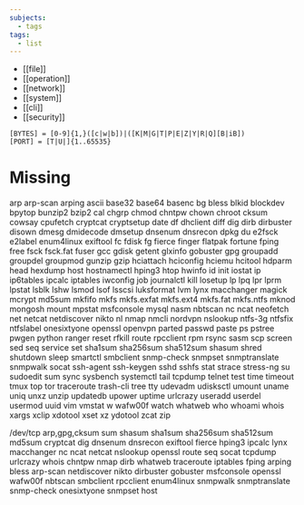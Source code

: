 ```yaml
---
subjects:
  - tags
tags:
  - list
---
```


- [[file]]
- [[operation]]
- [[network]]
- [[system]]
- [[cli]]
- [[security]]

```
[BYTES] = [0-9]{1,}([c|w|b])|([K|M|G|T|P|E|Z|Y|R|Q][B|iB])
[PORT] = [T|U|]{1..65535}
```

# Missing
arp
arp-scan
arping
ascii
base32
base64
basenc
bg
bless
blkid
blockdev
bpytop
bunzip2
bzip2
cal
chgrp
chmod
chntpw
chown
chroot
cksum
cowsay
cpufetch
cryptcat
cryptsetup
date
df
dhclient
diff
dig
dirb
dirbuster
disown
dmesg
dmidecode
dmsetup
dnsenum
dnsrecon
dpkg
du
e2fsck
e2label
enum4linux
exiftool
fc
fdisk
fg
fierce
finger
flatpak
fortune
fping
free
fsck
fsck.fat
fuser
gcc
gdisk
getent
glxinfo
gobuster
gpg
groupadd
groupdel
groupmod
gunzip
gzip
hciattach
hciconfig
hciemu
hcitool
hdparm
head
hexdump
host
hostnamectl
hping3
htop
hwinfo
id
init
iostat
ip
ip6tables
ipcalc
iptables
iwconfig
job
journalctl
kill
losetup
lp
lpq
lpr
lprm
lpstat
lsblk
lshw
lsmod
lsof
lsscsi
luksformat
lvm
lynx
macchanger
magick
mcrypt
md5sum
mkfifo
mkfs
mkfs.exfat
mkfs.ext4
mkfs.fat
mkfs.ntfs
mknod
mongosh
mount
mpstat
msfconsole
mysql
nasm
nbtscan
nc
ncat
neofetch
net
netcat
netdiscover
nikto
nl
nmap
nmcli
nordvpn
nslookup
ntfs-3g
ntfsfix
ntfslabel
onesixtyone
openssl
openvpn
parted
passwd
paste
ps
pstree
pwgen
python
ranger
reset
rfkill
route
rpcclient
rpm
rsync
sasm
scp
screen
sed
seq
service
set
sha1sum
sha256sum
sha512sum
shasum
shred
shutdown
sleep
smartctl
smbclient
snmp-check
snmpset
snmptranslate
snmpwalk
socat
ssh-agent
ssh-keygen
sshd
sshfs
stat
strace
stress-ng
su
sudoedit
sum
sync
sysbench
systemctl
tail
tcpdump
telnet
test
time
timeout
tmux
top
tor
traceroute
trash-cli
tree
tty
udevadm
udisksctl
umount
uname
uniq
unxz
unzip
updatedb
upower
uptime
urlcrazy
useradd
userdel
usermod
uuid
vim
vmstat
w
wafw00f
watch
whatweb
who
whoami
whois
xargs
xclip
xdotool
xset
xz
ydotool
zcat
zip


/dev/tcp
arp,gpg,cksum
sum
shasum
sha1sum
sha256sum
sha512sum
md5sum
cryptcat
dig
dnsenum
dnsrecon
exiftool
fierce
hping3
ipcalc
lynx
macchanger
nc
ncat
netcat
nslookup
openssl
route
seq
socat
tcpdump
urlcrazy
whois
chntpw
nmap
dirb
whatweb
traceroute
iptables
fping
arping
bless
arp-scan
netdiscover
nikto
dirbuster
gobuster
msfconsole
openssl
wafw00f
nbtscan
smbclient
rpcclient
enum4linux
snmpwalk
snmptranslate
snmp-check
onesixtyone
snmpset
host
